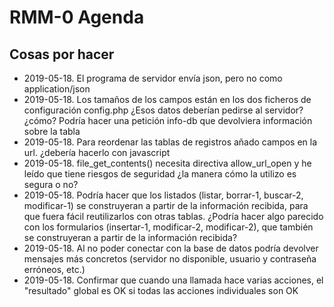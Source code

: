 ﻿# RMM-0 Agenda

## Cosas por hacer

* 2019-05-18. El programa de servidor envía json, pero no como application/json
* 2019-05-18. Los tamaños de los campos están en los dos ficheros de configuración config.php
  ¿Esos datos deberían pedirse al servidor? ¿cómo?
  Podría hacer una petición info-db que devolviera información sobre la tabla
* 2019-05-18. Para reordenar las tablas de registros añado campos en la url.
  ¿debería hacerlo con javascript
* 2019-05-18. file_get_contents() necesita directiva allow_url_open y he leído que tiene riesgos de seguridad
  ¿la manera cómo la utilizo es segura o no?
* 2019-05-18. Podría hacer que los listados (listar, borrar-1, buscar-2, modificar-1) se construyeran a partir de la información recibida, para que fuera fácil reutilizarlos con otras tablas.
  ¿Podría hacer algo parecido con los formularios (insertar-1, modificar-2, modificar-2), que también se construyeran a partir de la información recibida?
* 2019-05-18. Al no poder conectar con la base de datos podría devolver mensajes más concretos (servidor no disponible, usuario y contraseña erróneos, etc.)
* 2019-05-18. Confirmar que cuando una llamada hace varias acciones, el "resultado" global es OK si todas las acciones individuales son OK
